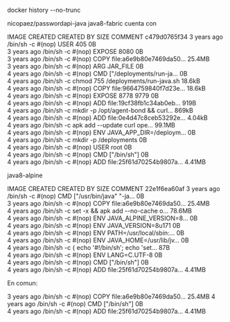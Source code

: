 docker history --no-trunc <Image ID>

nicopaez/passwordapi-java     java8-fabric cuenta con

IMAGE          CREATED       CREATED BY                                      SIZE      COMMENT
c479d0765f34   3 years ago   /bin/sh -c #(nop)  USER 405                     0B        
<missing>      3 years ago   /bin/sh -c #(nop)  EXPOSE 8080                  0B        
<missing>      3 years ago   /bin/sh -c #(nop) COPY file:a6e9b80e7469da50…   25.4MB    
<missing>      3 years ago   /bin/sh -c #(nop)  ARG JAR_FILE                 0B        
<missing>      4 years ago   /bin/sh -c #(nop)  CMD ["/deployments/run-ja…   0B        
<missing>      4 years ago   /bin/sh -c chmod 755 /deployments/run-java.sh   18.6kB    
<missing>      4 years ago   /bin/sh -c #(nop) COPY file:9664759840f7d23e…   18.6kB    
<missing>      4 years ago   /bin/sh -c #(nop)  EXPOSE 8778 9779             0B        
<missing>      4 years ago   /bin/sh -c #(nop) ADD file:19cf38fb1c34ab0eb…   919B      
<missing>      4 years ago   /bin/sh -c mkdir -p /opt/agent-bond  && curl…   869kB     
<missing>      4 years ago   /bin/sh -c #(nop) ADD file:0e4d47c8ceb53292e…   4.04kB    
<missing>      4 years ago   /bin/sh -c apk add --update     curl     ope…   99.1MB    
<missing>      4 years ago   /bin/sh -c #(nop)  ENV JAVA_APP_DIR=/deploym…   0B        
<missing>      4 years ago   /bin/sh -c mkdir -p /deployments                0B        
<missing>      4 years ago   /bin/sh -c #(nop)  USER root                    0B        
<missing>      4 years ago   /bin/sh -c #(nop)  CMD ["/bin/sh"]              0B        
<missing>      4 years ago   /bin/sh -c #(nop) ADD file:25f61d70254b9807a…   4.41MB    

java8-alpine

IMAGE          CREATED       CREATED BY                                      SIZE      COMMENT
22e1f6ea60af   3 years ago   /bin/sh -c #(nop)  CMD ["/usr/bin/java" "-ja…   0B        
<missing>      3 years ago   /bin/sh -c #(nop) COPY file:a6e9b80e7469da50…   25.4MB    
<missing>      4 years ago   /bin/sh -c set -x  && apk add --no-cache   o…   78.6MB    
<missing>      4 years ago   /bin/sh -c #(nop)  ENV JAVA_ALPINE_VERSION=8…   0B        
<missing>      4 years ago   /bin/sh -c #(nop)  ENV JAVA_VERSION=8u171       0B        
<missing>      4 years ago   /bin/sh -c #(nop)  ENV PATH=/usr/local/sbin:…   0B        
<missing>      4 years ago   /bin/sh -c #(nop)  ENV JAVA_HOME=/usr/lib/jv…   0B        
<missing>      4 years ago   /bin/sh -c {   echo '#!/bin/sh';   echo 'set…   87B       
<missing>      4 years ago   /bin/sh -c #(nop)  ENV LANG=C.UTF-8             0B        
<missing>      4 years ago   /bin/sh -c #(nop)  CMD ["/bin/sh"]              0B        
<missing>      4 years ago   /bin/sh -c #(nop) ADD file:25f61d70254b9807a…   4.41MB 


En comun:

<missing>      3 years ago   /bin/sh -c #(nop) COPY file:a6e9b80e7469da50…   25.4MB 
<missing>      4 years ago   /bin/sh -c #(nop)  CMD ["/bin/sh"]              0B        
<missing>      4 years ago   /bin/sh -c #(nop) ADD file:25f61d70254b9807a…   4.41MB 